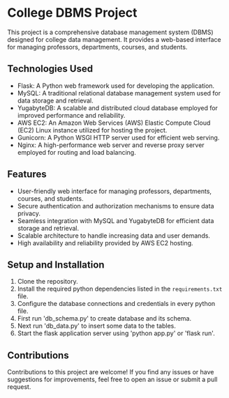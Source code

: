 # College DBMS Project

This project is a comprehensive database management system (DBMS) designed for college data management. It provides a web-based interface for managing professors, departments, courses, and students.

## Technologies Used

- Flask: A Python web framework used for developing the application.
- MySQL: A traditional relational database management system used for data storage and retrieval.
- YugabyteDB: A scalable and distributed cloud database employed for improved performance and reliability.
- AWS EC2: An Amazon Web Services (AWS) Elastic Compute Cloud (EC2) Linux instance utilized for hosting the project.
- Gunicorn: A Python WSGI HTTP server used for efficient web serving.
- Nginx: A high-performance web server and reverse proxy server employed for routing and load balancing.

## Features

- User-friendly web interface for managing professors, departments, courses, and students.
- Secure authentication and authorization mechanisms to ensure data privacy.
- Seamless integration with MySQL and YugabyteDB for efficient data storage and retrieval.
- Scalable architecture to handle increasing data and user demands.
- High availability and reliability provided by AWS EC2 hosting.

## Setup and Installation

1. Clone the repository.
2. Install the required python dependencies listed in the `requirements.txt` file.
3. Configure the database connections and credentials in every python file.
4. First run 'db_schema.py' to create database and its schema.
5. Next run 'db_data.py' to insert some data to the tables.
6. Start the flask application server using 'python app.py' or 'flask run'.

## Contributions

Contributions to this project are welcome! If you find any issues or have suggestions for improvements, feel free to open an issue or submit a pull request.

